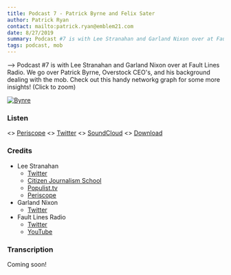 ```yaml
---
title: Podcast 7 - Patrick Byrne and Felix Sater
author: Patrick Ryan
contact: mailto:patrick.ryan@emblem21.com
date: 8/27/2019
summary: Podcast #7 is with Lee Stranahan and Garland Nixon over at Fault Lines Radio.  We go over Patrick Byrne, Overstock CEO's, and his background dealing with the mob 
tags: podcast, mob
---
```

--> Podcast #7 is with Lee Stranahan and Garland Nixon over at Fault Lines Radio.  We go over Patrick Byrne, Overstock CEO's, and his background dealing with the mob.  Check out this handy networkg graph for some more insights! (Click to zoom)

[![Bynre](/images/byrne-network.png)](/images/byrne-network.png)

### Listen

<> [Periscope](https://www.pscp.tv/w/1BdxYejZmboxX?t=22s)
<> [Twitter](http://teloscast.libsyn.com/website/rawlings-marxism-credit-seeking-eternity-and-mythical-time)
<> [SoundCloud](https://soundcloud.com/12dcode/stranahan-the-overstock-ceos-background-dealing-with-the-mob-w-patrick-ryan)
<> [Download](https://transfer.sh/Smk31/stranahan%20-%20The%20Overstock%20CEO%27s%20Background%20Dealing%20with%20the%20Mob%20w_%20Patrick%20Ryan%20@Emblem21CEO.mp3)

### Credits

* Lee Stranahan
  * [Twitter](https://twitter.com/stranahan/)
  * [Citizen Journalism School](https://t.co/ZfP9vp3Dn8)
  * [Populist.tv](https://thepopulist.us/)
  * [Periscope](https://www.pscp.tv/stranahan/1ypKdBbqlyYJW)
* Garland Nixon
  * [Twitter](https://twitter.com/GarlandNixon/)
* Fault Lines Radio
  * [Twitter](https://twitter.com/FaultLinesRadio)
  * [YouTube](https://www.youtube.com/channel/UCFwg9dCX996enY0EhwBaFHA)

### Transcription

Coming soon!
